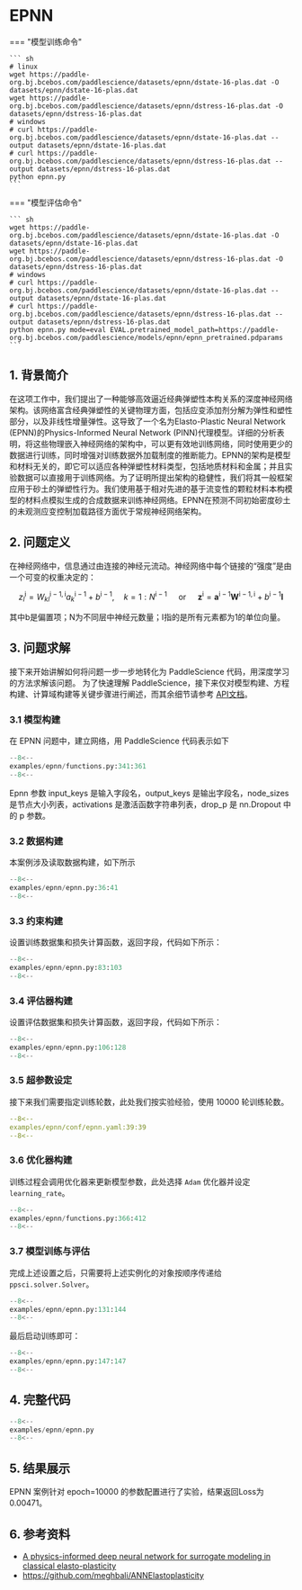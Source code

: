 # EPNN

=== "模型训练命令"

    ``` sh
    # linux
    wget https://paddle-org.bj.bcebos.com/paddlescience/datasets/epnn/dstate-16-plas.dat -O datasets/epnn/dstate-16-plas.dat
    wget https://paddle-org.bj.bcebos.com/paddlescience/datasets/epnn/dstress-16-plas.dat -O datasets/epnn/dstress-16-plas.dat
    # windows
    # curl https://paddle-org.bj.bcebos.com/paddlescience/datasets/epnn/dstate-16-plas.dat --output datasets/epnn/dstate-16-plas.dat
    # curl https://paddle-org.bj.bcebos.com/paddlescience/datasets/epnn/dstress-16-plas.dat --output datasets/epnn/dstress-16-plas.dat
    python epnn.py
    ```

=== "模型评估命令"

    ``` sh
    wget https://paddle-org.bj.bcebos.com/paddlescience/datasets/epnn/dstate-16-plas.dat -O datasets/epnn/dstate-16-plas.dat
    wget https://paddle-org.bj.bcebos.com/paddlescience/datasets/epnn/dstress-16-plas.dat -O datasets/epnn/dstress-16-plas.dat
    # windows
    # curl https://paddle-org.bj.bcebos.com/paddlescience/datasets/epnn/dstate-16-plas.dat --output datasets/epnn/dstate-16-plas.dat
    # curl https://paddle-org.bj.bcebos.com/paddlescience/datasets/epnn/dstress-16-plas.dat --output datasets/epnn/dstress-16-plas.dat
    python epnn.py mode=eval EVAL.pretrained_model_path=https://paddle-org.bj.bcebos.com/paddlescience/models/epnn/epnn_pretrained.pdparams
    ```

## 1. 背景简介

在这项工作中，我们提出了一种能够高效逼近经典弹塑性本构关系的深度神经网络架构。该网络富含经典弹塑性的关键物理方面，包括应变添加剂分解为弹性和塑性部分，以及非线性增量弹性。这导致了一个名为Elasto-Plastic Neural Network (EPNN)的Physics-Informed Neural Network (PINN)代理模型。详细的分析表明，将这些物理嵌入神经网络的架构中，可以更有效地训练网络，同时使用更少的数据进行训练，同时增强对训练数据外加载制度的推断能力。EPNN的架构是模型和材料无关的，即它可以适应各种弹塑性材料类型，包括地质材料和金属；并且实验数据可以直接用于训练网络。为了证明所提出架构的稳健性，我们将其一般框架应用于砂土的弹塑性行为。我们使用基于相对先进的基于流变性的颗粒材料本构模型的材料点模拟生成的合成数据来训练神经网络。EPNN在预测不同初始密度砂土的未观测应变控制加载路径方面优于常规神经网络架构。

## 2. 问题定义

在神经网络中，信息通过由连接的神经元流动。神经网络中每个链接的“强度”是由一个可变的权重决定的：

$$
z_l^{\mathrm{i}}=W_{k l}^{\mathrm{i}-1, \mathrm{i}} a_k^{\mathrm{i}-1}+b^{\mathrm{i}-1}, \quad k=1: N^{\mathrm{i}-1} \quad \text { or } \quad \mathbf{z}^{\mathrm{i}}=\mathbf{a}^{\mathrm{i}-1} \mathbf{W}^{\mathrm{i}-1, \mathrm{i}}+b^{\mathrm{i}-1} \mathbf{I}
$$

其中b是偏置项；N为不同层中神经元数量；I指的是所有元素都为1的单位向量。

## 3. 问题求解

接下来开始讲解如何将问题一步一步地转化为 PaddleScience 代码，用深度学习的方法求解该问题。
为了快速理解 PaddleScience，接下来仅对模型构建、方程构建、计算域构建等关键步骤进行阐述，而其余细节请参考 [API文档](../api/arch.md)。

### 3.1 模型构建

在 EPNN 问题中，建立网络，用 PaddleScience 代码表示如下

``` py linenums="341"
--8<--
examples/epnn/functions.py:341:361
--8<--
```

Epnn 参数 input_keys 是输入字段名，output_keys 是输出字段名，node_sizes 是节点大小列表，activations 是激活函数字符串列表，drop_p 是 nn.Dropout 中的 p 参数。

### 3.2 数据构建

本案例涉及读取数据构建，如下所示

``` py linenums="36"
--8<--
examples/epnn/epnn.py:36:41
--8<--
```

### 3.3 约束构建

设置训练数据集和损失计算函数，返回字段，代码如下所示：

``` py linenums="83"
--8<--
examples/epnn/epnn.py:83:103
--8<--
```

### 3.4 评估器构建

设置评估数据集和损失计算函数，返回字段，代码如下所示：

``` py linenums="106"
--8<--
examples/epnn/epnn.py:106:128
--8<--
```

### 3.5 超参数设定

接下来我们需要指定训练轮数，此处我们按实验经验，使用 10000 轮训练轮数。

``` yaml linenums="39"
--8<--
examples/epnn/conf/epnn.yaml:39:39
--8<--
```

### 3.6 优化器构建

训练过程会调用优化器来更新模型参数，此处选择 `Adam` 优化器并设定 `learning_rate`。

``` py linenums="366"
--8<--
examples/epnn/functions.py:366:412
--8<--
```

### 3.7 模型训练与评估

完成上述设置之后，只需要将上述实例化的对象按顺序传递给 `ppsci.solver.Solver`。

``` py linenums="131"
--8<--
examples/epnn/epnn.py:131:144
--8<--
```

最后启动训练即可：

``` py linenums="147"
--8<--
examples/epnn/epnn.py:147:147
--8<--
```

## 4. 完整代码

``` py linenums="1" title="epnn.py"
--8<--
examples/epnn/epnn.py
--8<--
```

## 5. 结果展示

EPNN 案例针对 epoch=10000 的参数配置进行了实验，结果返回Loss为 0.00471。

## 6. 参考资料

- [A physics-informed deep neural network for surrogate
modeling in classical elasto-plasticity](https://arxiv.org/abs/2204.12088)
- <https://github.com/meghbali/ANNElastoplasticity>
